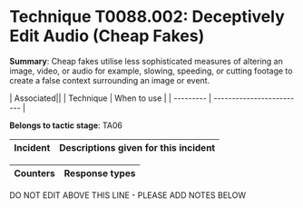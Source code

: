 # Technique T0088.002: Deceptively Edit Audio (Cheap Fakes)

**Summary**: Cheap fakes utilise less sophisticated measures of altering an image, video, or audio for example, slowing, speeding, or cutting footage to create a false context surrounding an image or event.


| Associated||
| Technique | When to use |
| --------- | ------------------------- |


**Belongs to tactic stage**: TA06


| Incident | Descriptions given for this incident |
| -------- | -------------------- |



| Counters | Response types |
| -------- | -------------- |


DO NOT EDIT ABOVE THIS LINE - PLEASE ADD NOTES BELOW